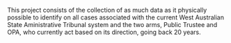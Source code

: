 This project consists of the collection of as much data as it physically possible to identify on all cases associated with the current West Australian State Aministrative Tribunal system and the two arms, Public Trustee and OPA, who currently act based on its direction, going back 20 years. 
